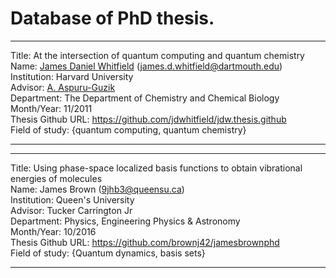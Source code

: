 # Database of PhD thesis.

<!--
Template for updating information about your thesis. You can just copy and paste the following at the end of this file. A small note for updating the field of study. Feel free add more than one field of study. 


Title: Title of thesis
</br>
Name: Firstname Lastname (optional email address)
</br>
Institution: University Name
</br>
Advisor: Firstname Lastname 
</br>
Department: 
</br>
Month/Year: mm/yyyy
</br>
Thesis Github URL: https://github.com/shipofthesis/shipofthesis
</br>
Field of study: {Field_1, Field_2} 
</br>

-->

---

Title: At the intersection of quantum computing and quantum chemistry
</br>
Name: [James Daniel Whitfield](jdwhtifield.com)  (james.d.whitfield@dartmouth.edu)
</br>
Institution: Harvard University
</br>
Advisor: [A. Aspuru-Guzik](https://matter.toronto.edu)
</br>
Department: The Department of Chemistry and Chemical Biology
</br>
Month/Year: 11/2011
</br>
Thesis Github URL: https://github.com/jdwhitfield/jdw.thesis.github
</br>
Field of study: {quantum computing, quantum chemistry} 
</br>

---


---

Title: Using phase-space localized basis functions to obtain vibrational energies of molecules
</br>
Name: James Brown (9jhb3@queensu.ca)
</br>
Institution: Queen's University
</br>
Advisor: Tucker Carrington Jr
</br>
Department: Physics, Engineering Physics & Astronomy
</br>
Month/Year: 10/2016
</br>
Thesis Github URL: https://github.com/brownj42/jamesbrownphd
</br>
Field of study: {Quantum dynamics, basis sets} 
</br>

---
